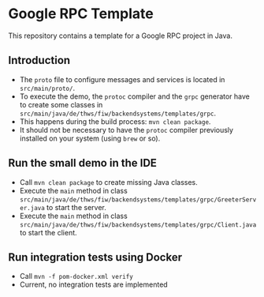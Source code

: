 # Google RPC Template

This repository contains a template for a Google RPC project in Java. 

## Introduction

* The `proto` file to configure messages and services is located in `src/main/proto/`. 
* To execute the demo, the `protoc` compiler and the `grpc` generator have to create some classes in 
`src/main/java/de/thws/fiw/backendsystems/templates/grpc`. 
* This happens during the build process: `mvn clean package`. 
* It should not be necessary to have the `protoc` compiler previously installed on your system (using `brew` or so).
 
## Run the small demo in the IDE

* Call `mvn clean package` to create missing Java classes.
* Execute the `main` method in class `src/main/java/de/thws/fiw/backendsystems/templates/grpc/GreeterServer.java` to start the server.
* Execute the `main` method in class `src/main/java/de/thws/fiw/backendsystems/templates/grpc/Client.java` to start the client.

## Run integration tests using Docker

* Call `mvn -f pom-docker.xml verify`
* Current, no integration tests are implemented

